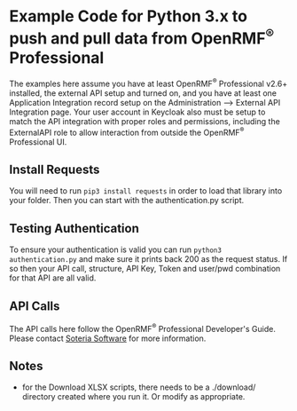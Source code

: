 # Example Code for Python 3.x to push and pull data from OpenRMF<sup>&reg;</sup> Professional
The examples here assume you have at least OpenRMF<sup>&reg;</sup> Professional v2.6+ installed, the external API setup and turned on, and you have at least one Application Integration record setup on the Administration --> External API Integration page. Your user account in Keycloak also must be setup to match the API integration with proper roles and permissions, including the ExternalAPI role to allow interaction from outside the OpenRMF<sup>&reg;</sup> Professional UI.

## Install Requests

You will need to run `pip3 install requests` in order to load that library into your folder. Then you can start with the authentication.py script.

## Testing Authentication

To ensure your authentication is valid you can run `python3 authentication.py` and make sure it prints back 200 as the request status. If so then your API call, structure, API Key, Token and user/pwd combination for that API are all valid.

## API Calls

The API calls here follow the OpenRMF<sup>&reg;</sup> Professional Developer's Guide. Please contact <a href="https://www.soteriasoft.com/contact.html#contactform">Soteria Software</a> for more information.

## Notes
* for the Download XLSX scripts, there needs to be a ./download/ directory created where you run it. Or modify as appropriate.